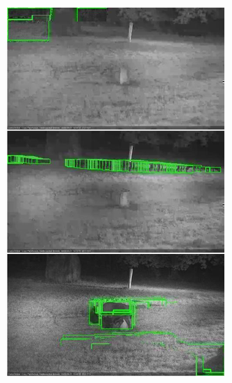 ![20200921-184510-185510](in2/20200921/20200921-184510-185510_0_.jpg)
![20200921-185517-190517](in2/20200921/20200921-185517-190517_0_.jpg)
![20200921-194600-195601](in2/20200921/20200921-194600-195601_0_.jpg)
